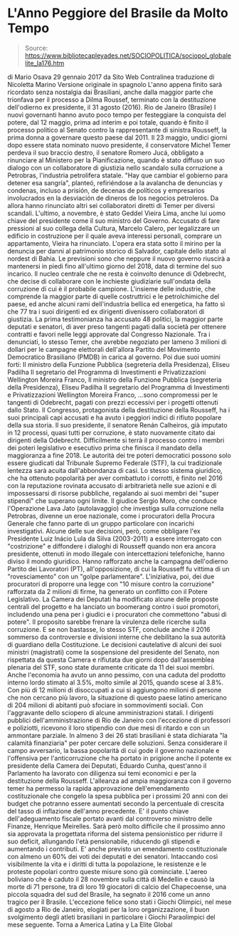 # L'Anno Peggiore del Brasile da Molto Tempo

> Source: https://www.bibliotecapleyades.net/SOCIOPOLITICA/sociopol_globalelite_la176.htm

di Mario Osava
29 gennaio 2017
da Sito Web Contralinea
traduzione di Nicoletta Marino
Versione originale in spagnolo
L'anno appena finito
sarà ricordato senza nostalgia dai Brasiliani,
anche dalla maggior parte che trionfava
per il processo a Dilma Roussef,
terminato con la destituzione
dell'odierno ex presidente,
il 31 agosto (2016).
Rio de Janeiro (Brasile)
I nuovi governanti hanno avuto poco tempo per festeggiare la conquista del potere, dal 12 maggio, prima ad interim e poi totale, quando è finito il processo politico al Senato contro la rappresentante di sinistra Rousseff, la prima donna a governare questo paese dal 2011.
Il 23 maggio, undici giorni dopo essere stata nominato nuovo presidente, il conservatore Michel Temer perdeva il suo braccio destro, il senatore Romero Jucá, obbligato a rinunciare al Ministero per la Pianificazione, quando è stato diffuso un suo dialogo con un collaboratore di giustizia nello scandalo sulla corruzione a Petrobras, l'industria petrolifera statale.
"Hay que cambiar el gobierno para detener esa sangría", planteó, refiriéndose a la avalancha de denuncias y condenas, incluso a prisión, de decenas de políticos y empresarios involucrados en la desviación de dineros de los negocios petroleros.
Da allora hanno rinunciato altri sei collaboratori diretti di Temer per diversi scandali.
L'ultimo, a novembre, è stato Geddel Vieira Lima, anche lui uomo chiave del presidente come il suo ministro del Governo.
Accusato di fare pressioni al suo collega della Cultura, Marcelo Calero, per legalizzare un edificio in costruzione per il quale aveva interessi personali, comprare un appartamento, Vieira ha rinunciato.
L'opera era stata sotto il mirino per la denuncia per danni al patrimonio storico di Salvador, capitale dello stato al nordest di Bahia.
Le previsioni sono che neppure il nuovo governo riuscirà a mantenersi in piedi fino all'ultimo giorno del 2018, data di termine del suo incarico. Il nucleo centrale che ne resta è coinvolto denunce di Odebrecht, che decise di collaborare con le inchieste giudiziarie sull'ondata della corruzione di cui è il probabile campione.
L'insieme delle industrie, che comprende la maggior parte di quelle costruttrici e le petrolchimiche del paese, ed anche alcuni rami dell'industria bellica ed energetica, ha fatto sì che 77 tra i suoi dirigenti ed ex dirigenti divenissero collaboratori di giustizia.
La prima testimonianza ha accusato 48 politici, la maggior parte deputati e senatori, di aver preso tangenti pagati dalla società per ottenere contratti e favori nelle leggi approvate dal Congresso Nazionale.
Tra i denunciati, lo stesso Temer, che avrebbe negoziato per lameno 3 milioni di dollari per le campagne elettorali dell'allora Partito del Movimento Democratico Brasiliano (PMDB) in carica al governo.
Poi due suoi uomini forti:
Il ministro della Funzione Pubblica (segreteria della Presidenza), Eliseu Padilha Il segretario del Programma di Investimenti e Privatizzazioni Wellington Moreira Franco,
Il ministro della Funzione Pubblica (segreteria della Presidenza), Eliseu Padilha
Il segretario del Programma di Investimenti e Privatizzazioni Wellington Moreira Franco,
...sono compromessi per le tangenti di Odebrecht, pagati con prezzi eccessivi per i progetti ottenuti dallo Stato.
Il Congresso, protagonista della destituzione della Rousseff, ha i suoi principali capi accusati e ha avuto i peggiori indici di rifiuto popolare della sua storia.
Il suo presidente, il senatore Renán Calheiros, già imputato in 12 processi, quasi tutti per corruzione, è stato nuovamente citato dai dirigenti della Odebrecht.
Difficilmente si terrà il processo contro i membri dei poteri legislativo e esecutivo prima che finisca il mandato della maggioranza a fine 2018. Le autorità dei tre poteri democratici possono solo essere giudicati dal Tribunale Supremo Federale (STF), la cui tradizionale lentezza sarà acuita dall'abbondanza di casi.
Lo stesso sistema giuridico, che ha ottenuto popolarità per aver combattuto i corrotti, è finito nel 2016 con la reputazione rovinata accusato di arbitrarietà nelle sue azioni e di impossessarsi di risorse pubbliche, regalando ai suoi membri dei "super stipendi" che superano ogni limite.
Il giudice Sergio Moro, che conduce l'Operazione Lava Jato (autolavaggio) che investiga sulla corruzione nella Petrobras, divenne un eroe nazionale, come i procuratori della Procura Generale che fanno parte di un gruppo particolare con incarichi investigativi.
Alcune delle sue decisioni, però, come obbligare l'ex Presidente Luiz Inácio Lula da Silva (2003-2011) a essere interrogato con "costrizione" e diffondere i dialoghi di Rousseff quando non era ancora presidente, ottenuti in modo illegale con intercettazioni telefoniche, hanno diviso il mondo giuridico.
Hanno rafforzato anche la campagna dell'odierno Partito dei Lavoratori (PT), all'opposizione, di cui la Rousseff fu vittima di un "rovesciamento" con un "golpe parlamentare".
L'iniziativa, poi, dei due procuratori di proporre una legge con "10 misure contro la corruzione" rafforzata da 2 milioni di firme, ha generato un conflitto con il Potere Legislativo.
La Camera dei Deputati ha modificato alcune delle proposte centrali del progetto e ha lanciato un boomerang contro i suoi promotori, includendo una pena per i giudici e i procuratori che commettono "abusi di potere".
Il proposito sarebbe frenare la virulenza delle ricerche sulla corruzione.
E se non bastasse, lo stesso STF, conclude anche il 2016 sommerso da controversie e divisioni interne che debilitano la sua autorità di guardiano della Costituzione.
Le decisioni cautelative di alcuni dei suoi ministri (magistrati) come la sospensione del presidente del Senato, non rispettata da questa Camera e rifiutata due giorni dopo dall'assemblea plenaria del STF, sono state duramente criticate da 11 dei suoi membri.
Anche l'economia ha avuto un anno pessimo, con una caduta del prodotto interno lordo stimato al 3.5%, molto simile al 2015, quando scese al 3.8%.
Con più di 12 milioni di disoccupati a cui si aggiungono milioni di persone che non cercano più lavoro, la situazione di questo paese latino americano di 204 milioni di abitanti può sfociare in sommovimenti sociali. Con l'aggravante dello sciopero di alcune amministrazioni statali.
I dirigenti pubblici dell'amministrazione di Rio de Janeiro con l'eccezione di professori e poliziotti, ricevono il loro stipendio con due mesi di ritardo e con un ammontare parziale. In almeno 3 dei 26 stati brasiliani è stata dichiarata "la calamità finanziaria" per poter cercare delle soluzioni.
Senza considerare il campo avversario, la bassa popolarità di cui gode il governo nazionale e l'offensiva per l'anticorruzione che ha portato in prigione anche il potente ex presidente della Camera dei Deputati, Eduardo Cunha, quest'anno il Parlamento ha lavorato con diligenza sui temi economici e per la destituzione della Rousseff.
L'alleanza ad ampia maggioranza con il governo temer ha permesso la rapida approvazione dell'emendamento costituzionale che congelo la spesa pubblica per i prossimi 20 anni con dei budget che potranno essere aumentati secondo la percentuale di crescita del tasso di inflazione dell'anno precedente.
E' il punto chiave dell'adeguamento fiscale portato avanti dal controverso ministro delle Finanze, Henrique Meirelles.
Sarà però molto difficile che il prossimo anno sia approvata la progettata riforma del sistema pensionistico per ridurre il suo deficit, allungando l'età pensionabile, riducendo gli stipendi e aumentando i contributi. E' anche previsto un emendamento costituzionale con almeno un 60% dei voti dei deputati e dei senatori.
Intaccando così visibilmente la vita e i diritti di tutta la popolazione, le resistenze e le proteste popolari contro queste misure sono già cominciate.
L'aereo boliviano che è caduto il 28 novembre sulla città di Medellin e causò la morte di 71 persone, tra di loro 19 giocatori di calcio del Chapecoense, una piccola squadra del sud del Brasile, ha segnato il 2016 come un anno tragico per il Brasile.
L'eccezione felice sono stati i Giochi Olimpici, nel mese di agosto a Rio de Janeiro, elogiati per la loro organizzazione, il buon svolgimento degli atleti brasiliani in particolare i Giochi Paraolimpici del mese seguente.
Torna a America Latina y La Elite Global
